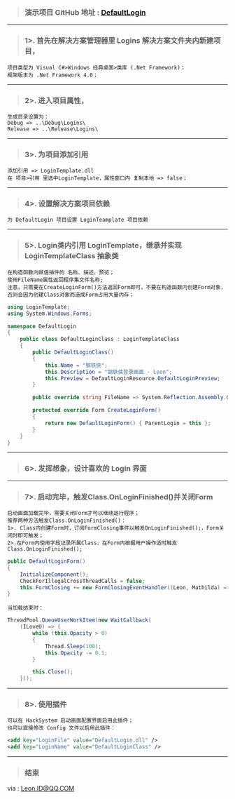> ### 演示项目 GitHub 地址 : [DefaultLogin](https://github.com/CuteLeon/HackSystem/tree/master/DefaultLogin)
***

> ### 1>. 首先在解决方案管理器里 Logins 解决方案文件夹内新建项目，
    项目类型为 Visual C#>Windows 经典桌面>类库 (.Net Framework)；
	框架版本为 .Net Framework 4.0；
***
> ### 2>. 进入项目属性，
	生成目录设置为：
	Debug => ..\Debug\Logins\
	Release => ..\Release\Logins\
***

> ### 3>. 为项目添加引用
	添加引用 => LoginTemplate.dll
	在 项目>引用 里选中LoginTemplate，属性窗口内 复制本地 => false；
***

> ### 4>. 设置解决方案项目依赖
	为 DefaultLogin 项目设置 LoginTeamplate 项目依赖
***

> ### 5>. Login类内引用 LoginTemplate，继承并实现 LoginTemplateClass 抽象类
	在构造函数内赋值插件的 名称、描述、预览；
	使用FileName属性返回程序集文件名称;
	注意，只需要在CreateLoginForm()方法返回Form即可，不要在构造函数内创建Form对象，否则会因为创建Class对象而造成Form占用大量内存；

``` csharp
using LoginTemplate;
using System.Windows.Forms;

namespace DefaultLogin
{
    public class DefaultLoginClass : LoginTemplateClass
    {
        public DefaultLoginClass()
        {
            this.Name = "钢铁侠";
            this.Description = "钢铁侠登录画面 - Leon";
            this.Preview = DefaultLoginResource.DefaultLoginPreview;
        }

        public override string FileName => System.Reflection.Assembly.GetExecutingAssembly().ManifestModule.ScopeName;

        protected override Form CreateLoginForm()
        {
            return new DefaultLoginForm() { ParentLogin = this };
        }
    }
}
```
***

> ### 6>. 发挥想象，设计喜欢的 Login 界面
***

> ### 7>. 启动完毕，触发Class.OnLoginFinished()并关闭Form
	启动画面加载完毕，需要关闭Form才可以继续运行程序；
	推荐两种方法触发Class.OnLoginFinished()：
	1>. Class内创建Form时，订阅FormClosing事件以触发OnLoginFinished();，Form关闭时即可触发；
	2>.在Form内使用字段记录所属Class，在Form内根据用户操作适时触发Class.OnLoginFinished();

``` csharp
public DefaultLoginForm()
{
    InitializeComponent();
    CheckForIllegalCrossThreadCalls = false;
    this.FormClosing += new FormClosingEventHandler((Leon, Mathilda) => { ParentLogin?.OnLoginFinished(EventArgs.Empty); });
}
```

    当加载结束时：
``` csharp
ThreadPool.QueueUserWorkItem(new WaitCallback(
    (ILoveU) => {
        while (this.Opacity > 0)
        {
            Thread.Sleep(100);
            this.Opacity -= 0.1;
        }

        this.Close();
    }));
```
***

> ### 8>. 使用插件
	可以在 HackSystem 启动画面配置界面启用此插件；
	也可以直接修改 Config 文件以启用此插件：
``` xml
<add key="LoginFile" value="DefaultLogin.dll" />
<add key="LoginName" value="DefaultLoginClass" />
```

***

> ### 结束
via : Leon.ID@QQ.COM